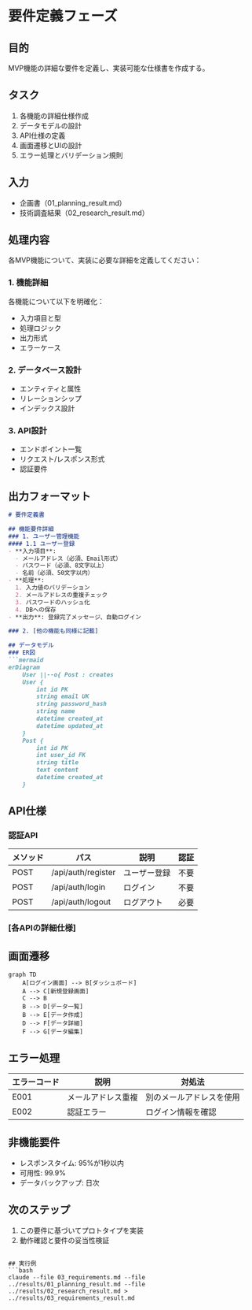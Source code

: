 # 要件定義フェーズ

## 目的
MVP機能の詳細な要件を定義し、実装可能な仕様書を作成する。

## タスク
1. 各機能の詳細仕様作成
2. データモデルの設計
3. API仕様の定義
4. 画面遷移とUIの設計
5. エラー処理とバリデーション規則

## 入力
- 企画書（01_planning_result.md）
- 技術調査結果（02_research_result.md）

## 処理内容
各MVP機能について、実装に必要な詳細を定義してください：

### 1. 機能詳細
各機能について以下を明確化：
- 入力項目と型
- 処理ロジック
- 出力形式
- エラーケース

### 2. データベース設計
- エンティティと属性
- リレーションシップ
- インデックス設計

### 3. API設計
- エンドポイント一覧
- リクエスト/レスポンス形式
- 認証要件

## 出力フォーマット
```markdown
# 要件定義書

## 機能要件詳細
### 1. ユーザー管理機能
#### 1.1 ユーザー登録
- **入力項目**:
  - メールアドレス（必須、Email形式）
  - パスワード（必須、8文字以上）
  - 名前（必須、50文字以内）
- **処理**:
  1. 入力値のバリデーション
  2. メールアドレスの重複チェック
  3. パスワードのハッシュ化
  4. DBへの保存
- **出力**: 登録完了メッセージ、自動ログイン

### 2. [他の機能も同様に記載]

## データモデル
### ER図
```mermaid
erDiagram
    User ||--o{ Post : creates
    User {
        int id PK
        string email UK
        string password_hash
        string name
        datetime created_at
        datetime updated_at
    }
    Post {
        int id PK
        int user_id FK
        string title
        text content
        datetime created_at
    }
```

## API仕様
### 認証API
| メソッド | パス | 説明 | 認証 |
|---------|------|------|------|
| POST | /api/auth/register | ユーザー登録 | 不要 |
| POST | /api/auth/login | ログイン | 不要 |
| POST | /api/auth/logout | ログアウト | 必要 |

### [各APIの詳細仕様]

## 画面遷移
```mermaid
graph TD
    A[ログイン画面] --> B[ダッシュボード]
    A --> C[新規登録画面]
    C --> B
    B --> D[データ一覧]
    B --> E[データ作成]
    D --> F[データ詳細]
    F --> G[データ編集]
```

## エラー処理
| エラーコード | 説明 | 対処法 |
|------------|------|--------|
| E001 | メールアドレス重複 | 別のメールアドレスを使用 |
| E002 | 認証エラー | ログイン情報を確認 |

## 非機能要件
- レスポンスタイム: 95%が1秒以内
- 可用性: 99.9%
- データバックアップ: 日次

## 次のステップ
1. この要件に基づいてプロトタイプを実装
2. 動作確認と要件の妥当性検証
```

## 実行例
```bash
claude --file 03_requirements.md --file ../results/01_planning_result.md --file ../results/02_research_result.md > ../results/03_requirements_result.md
```
